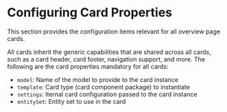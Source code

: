 <!-- loio53b07912070f4e52babd516d7e4e8074 -->

# Configuring Card Properties

This section provides the configuration items relevant for all overview page cards.



All cards inherit the generic capabilities that are shared across all cards, such as a card header, card footer, navigation support, and more. The following are the card properties mandatory for all cards:

-   `model`: Name of the model to provide to the card instance
-   `template`: Card type \(card component package\) to instantiate
-   `settings`: Iternal card configuration passed to the card instance
-   `entitySet`: Entity set to use in the card

